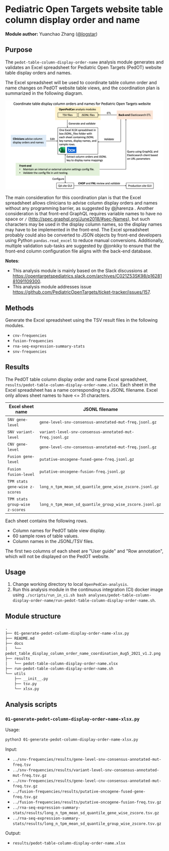 # Pediatric Open Targets website table column display order and name

**Module author:** Yuanchao Zhang ([@logstar](https://github.com/logstar))

## Purpose

The `pedot-table-column-display-order-name` analysis module generates and validates an Excel spreadsheet for Pediatric Open Targets (PedOT) website table display orders and names.

The Excel spreadsheet will be used to coordinate table column order and name changes on PedOT website table views, and the coordination plan is summarized in the following diagram.

![coordination_plan](docs/pedot_table_display_column_order_name_coordination_Aug5_2021_v1.2.png)

The main consideration for this coordination plan is that the Excel spreadsheet allows clinicians to advise column display orders and names without any programming barrier, as suggested by @jharenza . Another consideration is that front-end GraphQL requires variable names to have no space or `/` (<http://spec.graphql.org/June2018/#sec-Names>), but such characters may be used in the display column names, so the display names may have to be implemented in the front-end. The Excel spreadsheet probably could also be converted to JSON objects by front-end developers using Python `pandas.read_excel` to reduce manual conversions. Additionally, multiple validation sub-tasks are suggested by @jonkiky to ensure that the front-end column configuration file aligns with the back-end database.

**Notes**:

- This analysis module is mainly based on the Slack discussions at <https://opentargetspediatrics.slack.com/archives/C021Z53SK98/p1628181091109300>.
- This analysis module addresses issue <https://github.com/PediatricOpenTargets/ticket-tracker/issues/157>.

## Methods

Generate the Excel spreadsheet using the TSV result files in the following modules.

- `cnv-frequencies`
- `fusion-frequencies`
- `rna-seq-expression-summary-stats`
- `snv-frequencies`

## Results

The PedOT table column display order and name Excel spreadsheet, `results/pedot-table-column-display-order-name.xlsx`. Each sheet in the Excel spreadsheet has a name corresponding to a JSONL filename. Excel only allows sheet names to have <= 31 characters.

| Excel sheet name                | JSONL filename                                            |
| ------------------------------- | --------------------------------------------------------- |
| `SNV gene-level`                | `gene-level-snv-consensus-annotated-mut-freq.jsonl.gz`    |
| `SNV variant-level`             | `variant-level-snv-consensus-annotated-mut-freq.jsonl.gz` |
| `CNV gene-level`                | `gene-level-cnv-consensus-annotated-mut-freq.jsonl.gz`    |
| `Fusion gene-level`             | `putative-oncogene-fused-gene-freq.jsonl.gz`              |
| `Fusion fusion-level`           | `putative-oncogene-fusion-freq.jsonl.gz`                  |
| `TPM stats gene-wise z-scores`  | `long_n_tpm_mean_sd_quantile_gene_wise_zscore.jsonl.gz`   |
| `TPM stats group-wise z-scores` | `long_n_tpm_mean_sd_quantile_group_wise_zscore.jsonl.gz`  |

Each sheet contains the following rows.

- Column names for PedOT table view display.
- 60 sample rows of table values.
- Column names in the JSONL/TSV files.

The first two columns of each sheet are "User guide" and "Row annotation", which will not be displayed on the PedOT website.

## Usage

1. Change working directory to local `OpenPedCan-analysis`.
2. Run this analysis module in the continuous integration (CI) docker image using `./scripts/run_in_ci.sh bash analyses/pedot-table-column-display-order-name/run-pedot-table-column-display-order-name.sh`.

## Module structure

```text
.
├── 01-generate-pedot-column-display-order-name-xlsx.py
├── README.md
├── docs
│   └── pedot_table_display_column_order_name_coordination_Aug5_2021_v1.2.png
├── results
│   └── pedot-table-column-display-order-name.xlsx
├── run-pedot-table-column-display-order-name.sh
└── utils
    ├── __init__.py
    ├── tsv.py
    └── xlsx.py
```

## Analysis scripts

### `01-generate-pedot-column-display-order-name-xlsx.py`

Usage:

```bash
python3 01-generate-pedot-column-display-order-name-xlsx.py
```

Input:

- `../snv-frequencies/results/gene-level-snv-consensus-annotated-mut-freq.tsv`
- `../snv-frequencies/results/variant-level-snv-consensus-annotated-mut-freq.tsv.gz`
- `../cnv-frequencies/results/gene-level-cnv-consensus-annotated-mut-freq.tsv.gz`
- `../fusion-frequencies/results/putative-oncogene-fused-gene-freq.tsv.gz`
- `../fusion-frequencies/results/putative-oncogene-fusion-freq.tsv.gz`
- `../rna-seq-expression-summary-stats/results/long_n_tpm_mean_sd_quantile_gene_wise_zscore.tsv.gz`
- `../rna-seq-expression-summary-stats/results/long_n_tpm_mean_sd_quantile_group_wise_zscore.tsv.gz`

Output:

- `results/pedot-table-column-display-order-name.xlsx`

